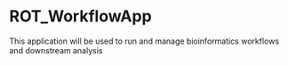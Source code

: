 # ROT_WorkflowApp
This application will be used to run and manage bioinformatics workflows and downstream analysis
